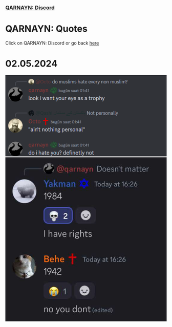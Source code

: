 <link rel="icon" href="https://demerci.github.io/qarnayn/favicon.ico">

### [QARNAYN: Discord](https://demerci.github.io/qarnayn/DISCORD.html)

# QARNAYN: Quotes
Click on QARNAYN: Discord or go back [here](https://demerci.github.io/qarnayn/DISCORD.html)

# 02.05.2024
![Quote1](quote1.png)
![Quote2](quotes2.jpg)